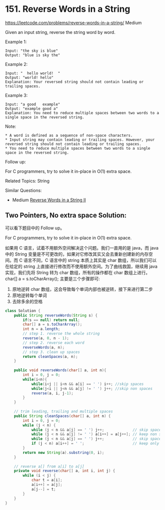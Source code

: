 # 151. Reverse Words in a String
<https://leetcode.com/problems/reverse-words-in-a-string/>
Medium

Given an input string, reverse the string word by word.

 

Example 1:

    Input: "the sky is blue"
    Output: "blue is sky the"

Example 2:

    Input: "  hello world!  "
    Output: "world! hello"
    Explanation: Your reversed string should not contain leading or trailing spaces.

Example 3:

    Input: "a good   example"
    Output: "example good a"
    Explanation: You need to reduce multiple spaces between two words to a single space in the reversed string.
 

Note:

    * A word is defined as a sequence of non-space characters.
    * Input string may contain leading or trailing spaces. However, your reversed string should not contain leading or trailing spaces.
    * You need to reduce multiple spaces between two words to a single space in the reversed string.
 

Follow up:

For C programmers, try to solve it in-place in O(1) extra space.

Related Topics: String

Similar Questions: 
* Medium [Reverse Words in a String II](https://leetcode.com/problems/reverse-words-in-a-string-ii/)


## Two Pointers, No extra space Solution: 
可以看下题目中的 Follow up。

For C programmers, try to solve it in-place in O(1) extra space.

如果用 C 语言，试着不用额外空间解决这个问题。我们一直用的是 java，而 java 中的 String 变量是不可更改的，如果对它修改其实又会去重新创建新的内存空间。而 C 语言不同，C 语言中的 string 本质上其实是 char 数组，所以我们可以在给定的 string 上直接进行修改而不使用额外空间。为了曲线救国，继续用 java 实现，我们先将 String 转为 char 数组，所有的操作都在 char 数组上进行。
    char[] a = s.toCharArray();
主要是三个步骤即可: 
  1. 原地逆转 char 数组，这会导致每个单词内部也被逆转，接下来进行第二步
  2. 原地逆转每个单词
  3. 去除多余的空格


```java
class Solution {
    public String reverseWords(String s) {
        if(s == null) return null;
        char[] a = s.toCharArray();
        int n = a.length;
        // step 1. reverse the whole string
        reverse(a, 0, n - 1);
        // step 2. reverse each word
        reverseWords(a, n);
        // step 3. clean up spaces
        return cleanSpaces(a, n);
    }
    
    public void reverseWords(char[] a, int n){
        int i = 0, j = 0;
        while(i<n){
            while(i<j || i<n && a[i] == ' ') i++; //skip spaces
            while(j<i || j<n && a[j] != ' ') j++; //skip non spaces
            reverse(a, i, j-1);
        }
    }
    
    // trim leading, trailing and multiple spaces
    public String cleanSpaces(char[] a, int n) {
        int i = 0, j = 0;
        while (j < n) {
            while (j < n && a[j] == ' ') j++;             // skip spaces
            while (j < n && a[j] != ' ') a[i++] = a[j++]; // keep non spaces
            while (j < n && a[j] == ' ') j++;             // skip spaces
            if (j < n) a[i++] = ' ';                      // keep only one space
        }
        return new String(a).substring(0, i);
    }
    
    // reverse a[] from a[i] to a[j]
    private void reverse(char[] a, int i, int j) {
        while (i < j) {
            char t = a[i];
            a[i++] = a[j];
            a[j--] = t;
        }
    }
}
```